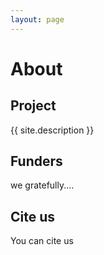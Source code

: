 ```yaml
---
layout: page
---
```


# About
## Project
{{ site.description }}
## Funders
we gratefully....
## Cite us
You can cite us
